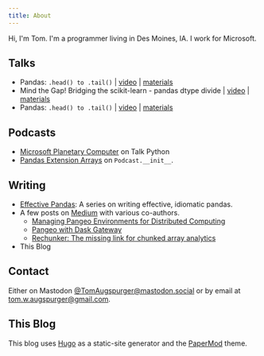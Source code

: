 ```yaml
---
title: About
---
```


Hi, I'm Tom. I'm a programmer living in Des Moines, IA.
I work for Microsoft.

## Talks

- Pandas: `.head() to .tail()` | [video](https://www.youtube.com/watch?v=7vuO9QXDN50) | [materials](https://github.com/tomaugspurger/pydata-chi-h2t)
- Mind the Gap! Bridging the scikit-learn - pandas dtype divide | [video](https://www.youtube.com/watch?v=KLPtEBokqQ0) | [materials](https://github.com/tomaugspurger/mtg)
- Pandas: `.head() to .tail()` | [video](https://www.youtube.com/watch?v=otCriSKVV_8) | [materials](https://github.com/tomaugspurger/pydataSeattle)

## Podcasts

- [Microsoft Planetary Computer](https://talkpython.fm/episodes/show/334/microsoft-planetary-computer) on Talk Python
- [Pandas Extension Arrays](https://www.pythonpodcast.com/pandas-extension-arrays-with-tom-augspurger-episode-164/) on `Podcast.__init__`.

## Writing

- [Effective Pandas](https://leanpub.com/effective-pandas): A series on writing effective, idiomatic pandas.
- A few posts on [Medium](https://medium.com/@tom.augspurger88) with various co-authors.
    - [Managing Pangeo Environments for Distributed Computing](https://medium.com/pangeo/managing-environments-5604d848367a)
    - [Pangeo with Dask Gateway](https://medium.com/pangeo/pangeo-with-dask-gateway-4b638825f105)
    - [Rechunker: The missing link for chunked array analytics](https://medium.com/pangeo/rechunker-the-missing-link-for-chunked-array-analytics-5b2359e9dc11)
- This Blog

## Contact

Either on Mastodon [@TomAugspurger@mastodon.social](https://mastodon.social/@TomAugspurger) or by email
at <tom.w.augspurger@gmail.com>.

## This Blog

This blog uses [Hugo](https://gohugo.io/) as a static-site generator and the [PaperMod](https://github.com/adityatelange/hugo-PaperMod/) theme.